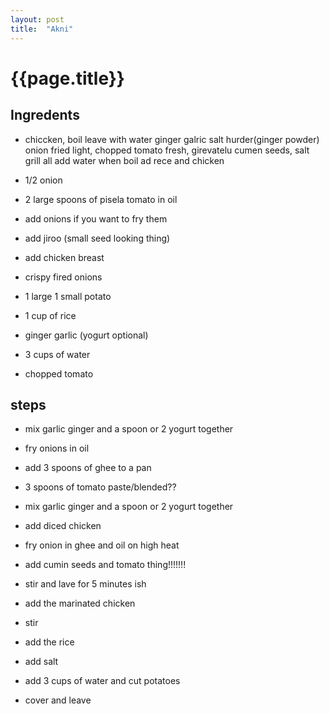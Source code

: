 ```yaml
---
layout: post
title:  "Akni"
---
```


# {{page.title}}

## Ingredents

* chiccken, boil leave with water ginger galric salt hurder(ginger powder)
onion fried light, chopped tomato fresh, girevatelu cumen seeds, salt grill all add water
when boil ad rece and chicken


* 1/2 onion
* 2 large spoons of pisela tomato in oil
* add onions if you want to fry them
* add jiroo (small seed looking thing)
* add chicken breast
* crispy fired onions
* 1 large 1 small potato
* 1 cup of rice
* ginger garlic (yogurt optional)
* 3 cups of water
* chopped tomato

## steps

* mix garlic ginger and a spoon or 2 yogurt together
* fry onions in oil
* add 3 spoons of ghee to a pan

* 3 spoons of tomato paste/blended??

* mix garlic ginger and a spoon or 2 yogurt together
* add diced chicken
* fry onion in ghee and oil on high heat
* add cumin seeds and tomato thing!!!!!!!
* stir and lave for 5 minutes ish
* add the marinated chicken
* stir
* add the rice
* add salt
* add 3 cups of water and cut potatoes
* cover and leave
